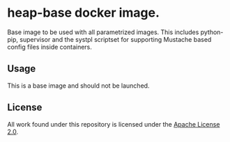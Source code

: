# heap-base docker image.

Base image to be used with all parametrized images. This includes python-pip,
supervisor and the systpl scriptset for supporting Mustache based config files
inside containers.

## Usage

This is a base image and should not be launched.

## License

All work found under this repository is licensed under the [Apache
License 2.0](LICENSE).

